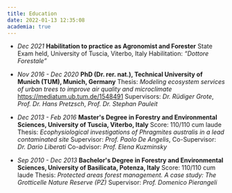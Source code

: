 ```yaml
---
title: Education
date: 2022-01-13 12:35:08
academia: true
---
```


-   _Dec 2021_
    __Habilitation to practice as Agronomist and Forester__
    State Exam held, University of Tuscia, Viterbo, Italy
    Habilitation: _“Dottore Forestale”_

-   _Nov 2016 - Dec 2020_
    __PhD (Dr. rer. nat.), Technical University of Munich (TUM), Munich, Germany__
    Thesis: _Modeling ecosystem services of urban trees to improve air quality and microclimate_ https://mediatum.ub.tum.de/1548491
    Supervisors: _Dr. Rüdiger Grote_, _Prof. Dr. Hans Pretzsch_, _Prof. Dr. Stephan Pauleit_

-   _Dec 2013 - Feb 2016_
    __Master's Degree in Forestry and Environmental Sciences, University of Tuscia, Viterbo, Italy__
    Score: 110/110 cum laude
    Thesis: _Ecophysiological investigations of Phragmites australis in a lead contaminated site_
    Supervisor: _Prof. Paolo De Angelis_, Co-Supervisor: _Dr. Dario Liberati_
    Co-advisor: _Prof. Elena Kuzminsky_

-   _Sep 2010 - Dec 2013_
    __Bachelor's Degree in Forestry and Environmental Sciences, University of Basilicata, Potenza, Italy__
    Score: 110/110 cum laude
    Thesis: _Protected areas forest management. A case study: The Grotticelle Nature Reserve (PZ)_
    Supervisor: _Prof. Domenico Pierangeli_
